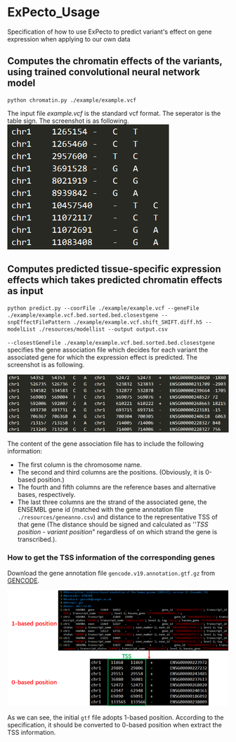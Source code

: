 # ExPecto_Usage
Specification of how to use ExPecto to predict variant's effect on gene expression when applying to our own data
## Computes the chromatin effects of the variants, using trained convolutional neural network model
```
python chromatin.py ./example/example.vcf
```
The input file *example.vcf* is the standard vcf format. The seperator is the table sign. The screenshot is as following.
![](Pictures/example_vcf.png)



## Computes predicted tissue-specific expression effects which takes predicted chromatin effects as input
```
python predict.py --coorFile ./example/example.vcf --geneFile ./example/example.vcf.bed.sorted.bed.closestgene --snpEffectFilePattern ./example/example.vcf.shift_SHIFT.diff.h5 --modelList ./resources/modellist --output output.csv
```
`--closestGeneFile ./example/example.vcf.bed.sorted.bed.closestgene` specifies the gene association file which decides for each variant the associated gene for which the expression effect is predicted. The screenshot is as following.

![](Pictures/example.vcf.bed.sorted.bed.closestgene.png)

The content of the gene association file has to include the following information:

- The first column is the chromosome name.
- The second and third columns are the positions. (Obviously, it is 0-based position.)
- The fourth and fifth columns are the reference bases and alternative bases, respectively.
- The last three columns are the strand of the associated gene, the ENSEMBL gene id (matched with the gene annotation file `./resources/geneanno.csv`) and distance to the representative TSS of that gene (The distance should be signed and calculated as ''*TSS position* - *variant position*" regardless of on which strand the gene is transcribed.).

### How to get the TSS information of the corresponding genes

Download the gene annotation file `gencode.v19.annotation.gtf.gz` from [GENCODE](https://www.gencodegenes.org/human/release_19.html).

![](Pictures/gencode.png)

As we can see, the initial `gtf` file adopts 1-based position. According to the specification, it should be converted to 0-based position when extract the TSS information.



